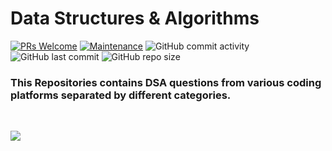 # Data Structures & Algorithms


[![PRs Welcome](https://img.shields.io/badge/PRs-welcome-brightgreen.svg?style=for-the-badge)](https://github.com/shubhamaniket/Data-Structures-Algorithms) [![Maintenance](https://img.shields.io/badge/Maintained%3F-yes-green.svg?style=for-the-badge)](https://GitHub.com/Naereen/StrapDown.js/graphs/commit-activity) ![GitHub commit activity](https://img.shields.io/github/commit-activity/w/shubhamaniket/Data-Structures-Algorithms?style=for-the-badge) ![GitHub last commit](https://img.shields.io/github/last-commit/shubhamaniket/Data-Structures-Algorithms?style=for-the-badge) ![GitHub repo size](https://img.shields.io/github/repo-size/shubhamaniket/Data-Structures-Algorithms?style=for-the-badge)

### This Repositories contains DSA questions from various coding platforms separated by different categories. 

<br/>



![](https://miro.medium.com/max/2560/1*sMryEXZVPKFjGNcfSzE8Mw.jpeg)
